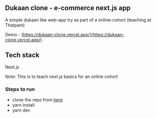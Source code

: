 ## Dukaan clone - e-commerce next.js app

A simple dukaan like web-app try as part of a online-cohort (teaching at Thatpam)

Demo - [https://dukaan-clone.vercel.app/](https://dukaan-clone.vercel.app/)

## Tech stack

Next.js

_Note:_ This is to teach next.js basics for an online cohort

### Steps to run

- clone the repo from [here](https://github.com/Marigameo/dukaan-clone)
- yarn install
- yarn dev
